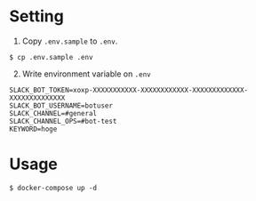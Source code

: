 # Setting
1. Copy `.env.sample` to `.env`.

```
$ cp .env.sample .env
```

2. Write environment variable on `.env`
```
SLACK_BOT_TOKEN=xoxp-XXXXXXXXXXX-XXXXXXXXXXXX-XXXXXXXXXXXXX-XXXXXXXXXXXXXX
SLACK_BOT_USERNAME=botuser
SLACK_CHANNEL=#general
SLACK_CHANNEL_OPS=#bot-test
KEYWORD=hoge
```

# Usage
```
$ docker-compose up -d
```
